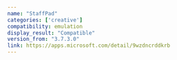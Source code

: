 ```yaml
---
name: "StaffPad"
categories: ['creative']
compatibility: emulation
display_result: "Compatible"
version_from: "3.7.3.0"
link: https://apps.microsoft.com/detail/9wzdncrddkrb
---
```


